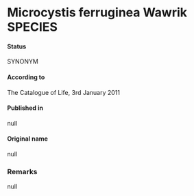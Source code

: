 # Microcystis ferruginea Wawrik SPECIES

#### Status
SYNONYM

#### According to
The Catalogue of Life, 3rd January 2011

#### Published in
null

#### Original name
null

### Remarks
null